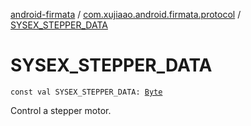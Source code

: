 [android-firmata](../index.md) / [com.xujiaao.android.firmata.protocol](index.md) / [SYSEX_STEPPER_DATA](./-s-y-s-e-x_-s-t-e-p-p-e-r_-d-a-t-a.md)

# SYSEX_STEPPER_DATA

`const val SYSEX_STEPPER_DATA: `[`Byte`](https://kotlinlang.org/api/latest/jvm/stdlib/kotlin/-byte/index.html)

Control a stepper motor.

